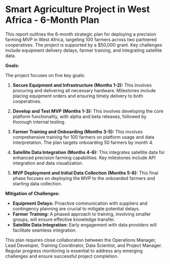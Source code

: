 
# Smart Agriculture Project in West Africa - 6-Month Plan

This report outlines the 6-month strategic plan for deploying a precision farming MVP in West Africa, targeting 100 farmers across two partnered cooperatives.  The project is supported by a $50,000 grant.  Key challenges include equipment delivery delays, farmer training, and integrating satellite data.

**Goals:**

The project focuses on five key goals:

1. **Secure Equipment and Infrastructure (Months 1-2):**  This involves procuring and delivering all necessary hardware.  Milestones include placing equipment orders and ensuring timely delivery to both cooperatives.

2. **Develop and Test MVP (Months 1-3):**  This involves developing the core platform functionality, with alpha and beta releases, followed by thorough internal testing.

3. **Farmer Training and Onboarding (Months 3-5):** This involves comprehensive training for 100 farmers on platform usage and data interpretation.  The plan targets onboarding 50 farmers by month 4.

4. **Satellite Data Integration (Months 4-6):** This integrates satellite data for enhanced precision farming capabilities.  Key milestones include API integration and data visualization.

5. **MVP Deployment and Initial Data Collection (Months 5-6):** This final phase focuses on deploying the MVP to the onboarded farmers and starting data collection.

**Mitigation of Challenges:**

* **Equipment Delays:**  Proactive communication with suppliers and contingency planning are crucial to mitigate potential delays.
* **Farmer Training:**  A phased approach to training, involving smaller groups, will ensure effective knowledge transfer.
* **Satellite Data Integration:**  Early engagement with data providers will facilitate seamless integration.


This plan requires close collaboration between the Operations Manager, Lead Developer, Training Coordinator, Data Scientist, and Project Manager.  Regular progress monitoring is essential to address any emerging challenges and ensure successful project completion.

